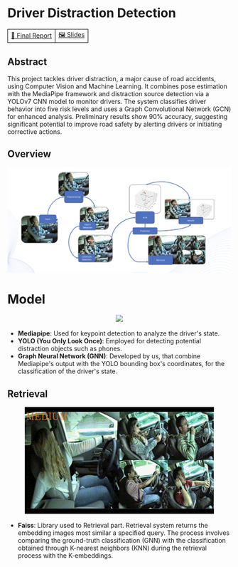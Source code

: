 # Driver Distraction Detection


<table style="width: 100%; border-collapse: collapse;">
  <tr>
    <td style="text-align: center; border: 1px solid black;">
      <a href="3D_paper.pdf">📑 Final Report</a>
    </td>
    <td style="text-align: center; border: 1px solid black;">
      <a href="3D_slides.pdf">🖼️ Slides</a>
    </td>
  </tr>
</table>

## Abstract
This project tackles driver distraction, a major cause of road accidents, using Computer Vision and Machine Learning. It combines pose estimation with the MediaPipe framework and distraction source detection via a YOLOv7 CNN model to monitor drivers. The system classifies driver behavior into five risk levels and uses a Graph Convolutional Network (GCN) for enhanced analysis. Preliminary results show 90% accuracy, suggesting significant potential to improve road safety by alerting drivers or initiating corrective actions.


## Overview
<img width="1379" alt="overview" src="images/overview.png">




# Model
<center>
<img  src="images/demo_gnn.gif">
</center>

- **Mediapipe**: Used for keypoint detection to analyze the driver's state.
- **YOLO (You Only Look Once)**: Employed for detecting potential distraction objects such as phones.
- **Graph Neural Network (GNN)**: Developed by us, that combine Mediapipe's output with the YOLO bounding box's coordinates, for the classification of the driver's state.

## Retrieval 
<center>
<img  src="images/demo_retrieval.gif">
</center>

- **Faiss**: Library used to Retrieval part. Retrieval system returns the embedding images most similar a specified query. The process involves comparing the ground-truth classification (GNN) with the classification obtained through K-nearest neighbors (KNN) during the retrieval process with the K-embeddings.